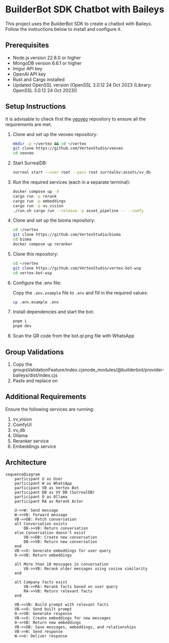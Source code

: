 # BuilderBot SDK Chatbot with Baileys

This project uses the BuilderBot SDK to create a chatbot with Baileys. Follow the instructions below to install and configure it.

## Prerequisites

- Node.js version 22.8.0 or higher
- MongoDB version 6.6.1 or higher
- Imgur API key
- OpenAI API key
- Rust and Cargo installed
- Updated OpenSSL version (OpenSSL 3.0.12 24 Oct 2023 (Library: OpenSSL 3.0.12 24 Oct 2023))

## Setup Instructions

It is advisable to check first the [veoveo](https://github.com/VertexStudio/veoveo) repository to ensure all the requirements are met.

1. Clone and set up the veoveo repository:

   ```bash
   mkdir -p ~/vertex && cd ~/vertex
   git clone https://github.com/VertexStudio/veoveo
   cd veoveo
   ```

2. Start SurrealDB:

   ```bash
   surreal start --user root --pass root surrealkv:assets/vv_db
   ```

3. Run the required services (each in a separate terminal):

   ```bash
   docker compose up -d
   cargo run -p rerank
   cargo run -p embeddings
   cargo run -p vv_vision
   ./run.sh cargo run --release -p asset_pipeline -- --comfy
   ```

4. Clone and set up the bioma repository:

   ```bash
   cd ~/vertex
   git clone https://github.com/VertexStudio/bioma
   cd bioma
   docker compose up reranker
   ```

5. Clone this repository:

   ```bash
   cd ~/vertex
   git clone https://github.com/VertexStudio/vertex-bot-wsp
   cd vertex-bot-wsp
   ```

6. Configure the .env file:

   Copy the `.env.example` file to `.env` and fill in the required values:

   ```bash
   cp .env.example .env
   ```

7. Install dependencies and start the bot:

   ```bash
   pnpm i
   pnpm dev
   ```

8. Scan the QR code from the bot.qr.png file with WhatsApp

## Group Validations

1. Copy the groupsValidationFeature/index.cjsnode_modules/@builderbot/provider-baileys/dist/index.cjs
2. Paste and replace on

## Additional Requirements

Ensure the following services are running:

1. vv_vision
2. ComfyUI
3. vv_db
4. Ollama
5. Reranker service
6. Embeddings service

## Architecture

```mermaid
sequenceDiagram
    participant U as User
    participant W as WhatsApp
    participant VB as Vertex Bot
    participant DB as VV DB (SurrealDB)
    participant O as Ollama
    participant RA as Rerank Actor

    U->>W: Send message
    W->>VB: Forward message
    VB->>DB: Fetch conversation
    alt Conversation exists
        DB->>VB: Return conversation
    else Conversation doesn't exist
        VB->>DB: Create new conversation
        DB->>VB: Return new conversation
    end
    VB->>O: Generate embeddings for user query
    O->>VB: Return embeddings

    alt More than 10 messages in conversation
        VB->>VB: Rerank older messages using cosine similarity
    end

    alt Company facts exist
        VB->>RA: Rerank facts based on user query
        RA->>VB: Return relevant facts
    end

    VB->>VB: Build prompt with relevant facts
    VB->>O: Send built prompt
    O->>VB: Generate response
    VB->>O: Create embeddings for new messages
    O->>VB: Return new embeddings
    VB->>DB: Save messages, embeddings, and relationships
    VB->>W: Send response
    W->>U: Deliver response
```
